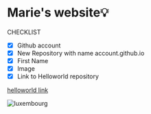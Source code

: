 # Marie's website💡
CHECKLIST
- [x] Github account
- [x] New Repository with name account.github.io
- [x] First Name
- [x] Image
- [x] Link to Helloworld repository

[helloworld link](https://mariee2024.github.io/Helloworld/)

![luxembourg](https://img.freepik.com/premium-vector/outline-map-luxembourg-country-vector-illustration_628809-758.jpg)

